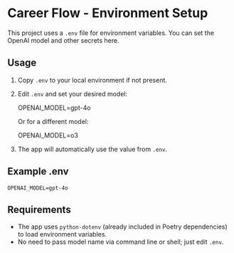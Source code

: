 # Career Flow - Environment Setup

This project uses a `.env` file for environment variables. You can set the OpenAI model and other secrets here.

## Usage
1. Copy `.env` to your local environment if not present.
2. Edit `.env` and set your desired model:

    OPENAI_MODEL=gpt-4o

   Or for a different model:

    OPENAI_MODEL=o3

3. The app will automatically use the value from `.env`.

## Example .env
```
OPENAI_MODEL=gpt-4o
```

## Requirements
- The app uses `python-dotenv` (already included in Poetry dependencies) to load environment variables.
- No need to pass model name via command line or shell; just edit `.env`.
